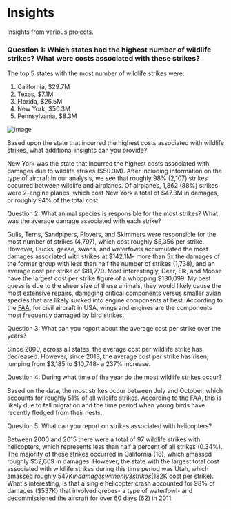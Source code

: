 # Insights
Insights from various projects.

### Question 1: Which states had the highest number of wildlife strikes? What were costs associated with these strikes?

The top 5 states with the most number of wildlife strikes were:
1. California, $29.7M
2. Texas, $7.1M
3. Florida, $26.5M
4. New York, $50.3M
5. Pennsylvania, $8.3M
   
![image](https://github.com/user-attachments/assets/969aea91-6ca1-4b31-88bd-04d259778407)

Based upon the state that incurred the highest costs associated with wildlife strikes, what additional insights can you provide?

New York was the state that incurred the highest costs associated with damages due to wildlife strikes ($50.3M). After including information on the type of aircraft in our analysis, we see that roughly 98% (2,107) strikes occurred between wildlife and airplanes. Of airplanes, 1,862 (88%) strikes were 2-engine planes, which cost New York a total of $47.3M in damages, or roughly 94% of the total cost.


Question 2: What animal species is responsible for the most strikes? What was the average damage associated with each strike?

Gulls, Terns, Sandpipers, Plovers, and Skimmers were responsible for the most number of strikes (4,797), which cost roughly $5,356 per strike. However, Ducks, geese, swans, and waterfowls accumulated the most damages associated with strikes at $142.1M- more than 5x the damages of the former group with less than half the number of strikes (1,738), and an average cost per strike of $81,779. Most interestingly, Deer, Elk, and Moose have the largest cost per strike figure of a whopping $130,099. My best guess is due to the sheer size of these animals, they would likely cause the most extensive repairs, damaging critical components versus smaller avian species that are likely sucked into engine components at best. According to the [FAA](https://www.faa.gov/airports/airport_safety/wildlife/faq), for civil aircraft in USA, wings and engines are the components most frequently damaged by bird strikes.


Question 3: What can you report about the average cost per strike over the years?  

Since 2000, across all states, the average cost per wildlife strike has decreased. However, since 2013, the average cost per strike has risen, jumping from $3,185 to $10,748- a 237% increase. 


Question 4: During what time of the year do the most wildlife strikes occur? 

Based on the data, the most strikes occur between July and October, which accounts for roughly 51% of all wildlife strikes. According to the [FAA](https://www.faa.gov/airports/airport_safety/wildlife/faq), this is likely due to fall migration and the time period when young birds have recently fledged from their nests.


Question 5: What can you report on strikes associated with helicopters?

Between 2000 and 2015 there were a total of 97 wildlife strikes with helicopters, which represents less than half a percent of all strikes (0.34%). The majority of these strikes occurred in California (18), which amassed roughly $52,609 in damages. However, the state with the largest total cost associated with wildlife strikes during this time period was Utah, which amassed roughly $547K in damages with only 3 strikes ($182K cost per strike). What's interesting, is that a single helicopter crash accounted for 98% of damages ($537K) that involved grebes- a type of waterfowl- and decommissioned the aircraft for over 60 days (62) in 2011.
